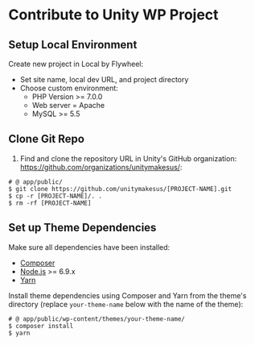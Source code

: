 # Contribute to Unity WP Project

## Setup Local Environment

Create new project in Local by Flywheel:
* Set site name, local dev URL, and project directory
* Choose custom environment:
  * PHP Version >= 7.0.0
  * Web server = Apache
  * MySQL >= 5.5

## Clone Git Repo

1. Find and clone the repository URL in Unity's GitHub organization: https://github.com/organizations/unitymakesus/:

```shell
# @ app/public/
$ git clone https://github.com/unitymakesus/[PROJECT-NAME].git
$ cp -r [PROJECT-NAME]/. .
$ rm -rf [PROJECT-NAME]
```

## Set up Theme Dependencies

Make sure all dependencies have been installed:

* [Composer](https://getcomposer.org/download/)
* [Node.js](http://nodejs.org/) >= 6.9.x
* [Yarn](https://yarnpkg.com/en/docs/install)

Install theme dependencies using Composer and Yarn from the theme's directory (replace `your-theme-name` below with the name of the theme):

```shell
# @ app/public/wp-content/themes/your-theme-name/
$ composer install
$ yarn
```

